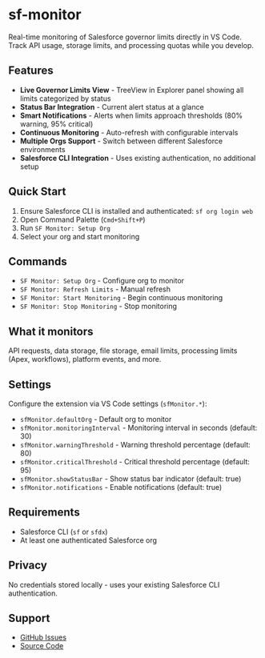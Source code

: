 # sf-monitor

Real-time monitoring of Salesforce governor limits directly in VS Code. Track API usage, storage limits, and processing quotas while you develop.

## Features

- **Live Governor Limits View** - TreeView in Explorer panel showing all limits categorized by status
- **Status Bar Integration** - Current alert status at a glance  
- **Smart Notifications** - Alerts when limits approach thresholds (80% warning, 95% critical)
- **Continuous Monitoring** - Auto-refresh with configurable intervals
- **Multiple Orgs Support** - Switch between different Salesforce environments
- **Salesforce CLI Integration** - Uses existing authentication, no additional setup

## Quick Start

1. Ensure Salesforce CLI is installed and authenticated: `sf org login web`
2. Open Command Palette (`Cmd+Shift+P`) 
3. Run `SF Monitor: Setup Org`
4. Select your org and start monitoring

## Commands

- `SF Monitor: Setup Org` - Configure org to monitor
- `SF Monitor: Refresh Limits` - Manual refresh
- `SF Monitor: Start Monitoring` - Begin continuous monitoring  
- `SF Monitor: Stop Monitoring` - Stop monitoring

## What it monitors

API requests, data storage, file storage, email limits, processing limits (Apex, workflows), platform events, and more.

## Settings

Configure the extension via VS Code settings (`sfMonitor.*`):

- `sfMonitor.defaultOrg` - Default org to monitor
- `sfMonitor.monitoringInterval` - Monitoring interval in seconds (default: 30)
- `sfMonitor.warningThreshold` - Warning threshold percentage (default: 80)
- `sfMonitor.criticalThreshold` - Critical threshold percentage (default: 95)
- `sfMonitor.showStatusBar` - Show status bar indicator (default: true)
- `sfMonitor.notifications` - Enable notifications (default: true)

## Requirements

- Salesforce CLI (`sf` or `sfdx`)
- At least one authenticated Salesforce org

## Privacy

No credentials stored locally - uses your existing Salesforce CLI authentication.

## Support

- [GitHub Issues](https://github.com/thedhanawada/sf-monitor/issues)
- [Source Code](https://github.com/thedhanawada/sf-monitor)